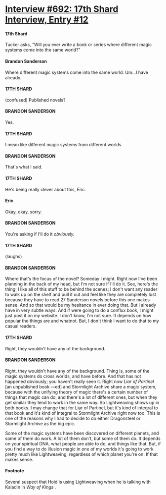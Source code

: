 # [Interview #692: 17th Shard Interview, Entry #12](https://www.theoryland.com/intvmain.php?i=692#12)

#### 17th Shard

Tucker asks, "Will you ever write a book or series where different magic systems come into the same world?"

#### Brandon Sanderson

Where different magic systems come into the same world. Um...I have already.

#### 17TH SHARD

(confused) Published novels?

#### BRANDON SANDERSON

Yes.

#### 17TH SHARD

I mean like different magic systems from different worlds.

#### BRANDON SANDERSON

That's what I said.

#### 17TH SHARD

He's being really clever about this, Eric.

#### Eric

Okay, okay, sorry.

#### BRANDON SANDERSON

You're asking if I'll do it
*obviously.*

#### 17TH SHARD

(laughs)

#### BRANDON SANDERSON

Where that's the focus of the novel? Someday I might. Right now I've been planning in the back of my head, but I'm not sure if I'll do it. See, here's the thing: I like all of this stuff to be behind the scenes; I don't want any reader to walk up on the shelf and pull it out and feel like they are completely lost because they have to read 27 Sanderson novels before this one makes sense. And so that would be my hesitance in ever doing that. But I already have in very subtle ways. And if were going to do a conflux book, I might just post it on my website. I don't know, I'm not sure. It depends on how popular the things are and whatnot. But, I don't think I want to do that to my casual readers.

#### 17TH SHARD

Right, they wouldn't have any of the background.

#### BRANDON SANDERSON

Right, they wouldn't have any of the background. Thing is, some of the magic systems do cross worlds, and have before. And that has not happened obviously; you haven't really seen it. Right now
*Liar of Partinel*
[an unpublished book —ed] and Stormlight Archive share a magic system, because with the unifying theory of magic there's a certain number of things that magic can do, and there's a lot of different ones, but when they get similar they tend to work in the same way. So Lightweaving shows up in both books. I may change that for Liar of Partinel, but it's kind of integral to that book and it's kind of integral to Stormlight Archive right now too. This is one of the reasons why I had to decide to do either Dragonsteel or Stormlight Archive as the big epic.

Some of the magic systems have been discovered on different planets, and some of them do work. A lot of them don't, but some of them do. It depends on your spiritual DNA, what people are able to do, and things like that. But, if you find a way to do illusion magic in one of my worlds it's going to work pretty much like Lightweaving, regardless of which planet you're on. If that makes sense.

#### Footnote

Several suspect that Hoid is using Lightweaving when he is talking with Kaladin in
*Way of Kings*
.


